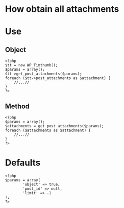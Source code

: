 # How obtain all attachments #

# Use #

## Object ##

```
<?php
$tt = new WP_Timthumb();
$params = array();
$tt->get_post_attachments($params);
foreach ($tt->post_attachments as $attachment) {
	//...//
}
?>
```

## Method ##
```
<?php
$params = array();
$attachments = get_post_attachments($params);
foreach ($attachments as $attachment) {
	//...//
}
?>
```

# Defaults #

```
<?php
$params = array(
		'object' => true,
		'post_id' => null,
		'limit' => -1
);
?> 
```